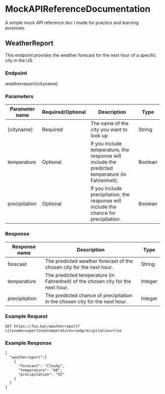 # MockAPIReferenceDocumentation
A simple mock API reference doc I made for practice and learning purposes.



## WeatherReport
This endpoint provides the weather forecast for the next hour of a specific city in the US.

### Endpoint
weatherreport/{cityname}

### Parameters
| Parameter name  | Required/Optional | Description                         | Type  |
| --- | --- | --- | --- |
| {cityname} | Required | The name of the city you want to look up | String
| temperature   | Optional  | If you include temperature, the response will include the predicted temperature (in Fahrenheit). | Boolean  |
| precipitation | Optional  | If you include precipitation, the response will include the chance for precipitation. | Boolean |

### Response
| Response name  | Description                         | Type |
| --- | --- | --- |
| forecast | The predicted weather forecast of the chosen city for the next hour. | String  |
| temperature | The predicted temperature (in Fahrenheit) of the chosen city for the next hour. | Integer | 
| precipitation | The predicted chance of precipitation in the chosen city for the next hour. | Integer |

### Example Request
```GET https://foo.bar/weatherreport?cityname=cupertino&temperature=rue&precipitation=true```

### Example Response
```
[
  "weatherreport":[
    {
      "forecast": "Cloudy",
      "temperature": "60",
      "precipitation": "55"
    }
  ]
]
